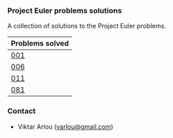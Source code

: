 ### Project Euler problems solutions

A collection of solutions to the Project Euler problems.

|Problems solved|
|---------------|
|[001](https://github.com/Arvik/project-euler/blob/master/pe001.py)|[002](https://github.com/Arvik/project-euler/blob/master/pe002.py)||[003](https://github.com/Arvik/project-euler/blob/master/pe003.py)|[004](https://github.com/Arvik/project-euler/blob/master/pe004.py|[005](https://github.com/Arvik/project-euler/blob/master/pe005.py)|
|[006](https://github.com/Arvik/project-euler/blob/master/pe006.py)|[007](https://github.com/Arvik/project-euler/blob/master/pe007.py)|[008](https://github.com/Arvik/project-euler/blob/master/pe008.py)|[009](https://github.com/Arvik/project-euler/blob/master/pe009.py)|[010](https://github.com/Arvik/project-euler/blob/master/pe010.py)|
|[011](https://github.com/Arvik/project-euler/blob/master/pe011.py)|[012](https://github.com/Arvik/project-euler/blob/master/pe012.py)|[013](https://github.com/Arvik/project-euler/blob/master/pe013.py)|[014](https://github.com/Arvik/project-euler/blob/master/pe014.py)|[041](https://github.com/Arvik/project-euler/blob/master/pe041.py)|
|[081](https://github.com/Arvik/project-euler/blob/master/pe081.py)|[099](https://github.com/Arvik/project-euler/blob/master/pe099.py)|[161](https://github.com/Arvik/project-euler/blob/master/pe161.py)|[201](https://github.com/Arvik/project-euler/blob/master/pe201.py)|

### Contact

* Viktar Arlou (varlou@gmail.com)

